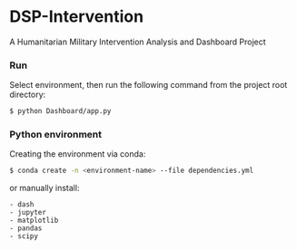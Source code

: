 # DSP-Intervention

A Humanitarian Military Intervention Analysis and Dashboard Project

### Run
Select environment, then run the following command from the project root directory:
```sh
$ python Dashboard/app.py
```

### Python environment
Creating the environment via conda:

```sh
$ conda create -n <environment-name> --file dependencies.yml
```

or manually install:
```
- dash
- jupyter
- matplotlib
- pandas
- scipy
```
